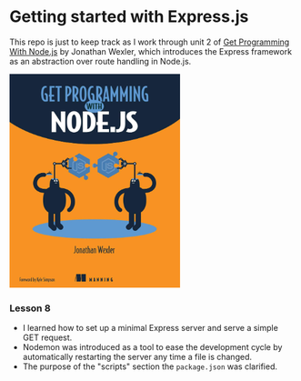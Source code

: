 # Getting started with Express.js

This repo is just to keep track as I work through unit 2 of [Get Programming With Node.js](https://amzn.eu/d/1SdEKQ3) by Jonathan Wexler, which introduces the Express framework as an abstraction over route handling in Node.js.

<a href="https://amzn.eu/d/1SdEKQ3"><img src="book_cover.jpg" width="300" /></a>

### Lesson 8

- I learned how to set up a minimal Express server and serve a simple GET request.
- Nodemon was introduced as a tool to ease the development cycle by automatically restarting the server any time a file is changed.
- The purpose of the "scripts" section the `package.json` was clarified.